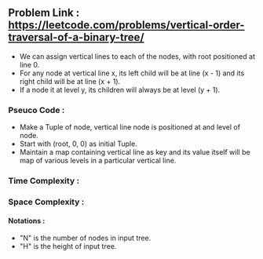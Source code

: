 ## Problem Link : https://leetcode.com/problems/vertical-order-traversal-of-a-binary-tree/

- We can assign vertical lines to each of the nodes, with root positioned at line 0.
- For any node at vertical line x, its left child will be at line (x - 1) and its right child will be at line (x + 1).
- If a node it at level y, its children will always be at level (y + 1).

### Pseuco Code :
  - Make a Tuple of node, vertical line node is positioned at and level of node.
  - Start with (root, 0, 0) as initial Tuple.
  - Maintain a map containing vertical line as key and its value itself will be map of various levels in a particular vertical line.

### Time Complexity :

### Space Complexity : 

#### Notations : 
  - "N" is the number of nodes in input tree.
  - "H" is the height of input tree.
